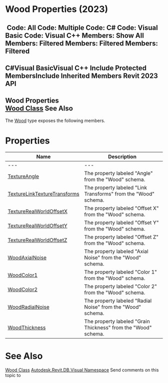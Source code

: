 # Wood Properties (2023)

﻿
 Code: All Code: Multiple Code: C# Code: Visual Basic Code: Visual C++  Members: Show All Members: Filtered Members: Filtered Members: Filtered   
---  
C#Visual BasicVisual C++
Include Protected MembersInclude Inherited Members
Revit 2023 API  
---  
Wood Properties  
[Wood Class](945bd0f8-29bb-1294-9d95-7431ef25f4dd.md "Wood Class") See Also  
---  
The [Wood](945bd0f8-29bb-1294-9d95-7431ef25f4dd.md "Wood Class") type exposes the following members.
# Properties
| Name | Description |
| --- | --- |
| --- | --- | --- |
| [TextureAngle](c4d3a1ed-e78c-d278-be6f-2a6c71136f69.md "TextureAngle Property") | The property labeled "Angle" from the "Wood" schema. |
| [TextureLinkTextureTransforms](437ffa52-ac64-b7d0-2d54-d99ee9730d0b.md "TextureLinkTextureTransforms Property") | The property labeled "Link Transforms" from the "Wood" schema. |
| [TextureRealWorldOffsetX](6d28f2e0-1182-a02c-58b1-9638523a7995.md "TextureRealWorldOffsetX Property") | The property labeled "Offset X" from the "Wood" schema. |
| [TextureRealWorldOffsetY](82ae2419-0650-d52f-f787-9a7dc6d25d04.md "TextureRealWorldOffsetY Property") | The property labeled "Offset Y" from the "Wood" schema. |
| [TextureRealWorldOffsetZ](ee494eeb-e414-9f58-15c1-3e15f71eb546.md "TextureRealWorldOffsetZ Property") | The property labeled "Offset Z" from the "Wood" schema. |
| [WoodAxialNoise](cc77f4bd-2aa6-e592-a246-00ae61405609.md "WoodAxialNoise Property") | The property labeled "Axial Noise" from the "Wood" schema. |
| [WoodColor1](233a75d7-b66b-aec8-79f1-3b1d603e8cae.md "WoodColor1 Property") | The property labeled "Color 1" from the "Wood" schema. |
| [WoodColor2](7ad7e5db-6f78-6431-3495-bde45a627e51.md "WoodColor2 Property") | The property labeled "Color 2" from the "Wood" schema. |
| [WoodRadialNoise](57b53fe8-1014-511c-53e2-fc4340ef8e41.md "WoodRadialNoise Property") | The property labeled "Radial Noise" from the "Wood" schema. |
| [WoodThickness](f0588fc6-6b07-e76c-aa07-956c075417a9.md "WoodThickness Property") | The property labeled "Grain Thickness" from the "Wood" schema. |

# See Also
[Wood Class](945bd0f8-29bb-1294-9d95-7431ef25f4dd.md "Wood Class")
[Autodesk.Revit.DB.Visual Namespace](f5a10581-6ac2-be19-0e32-f87d05bc8b83.md "Autodesk.Revit.DB.Visual Namespace")
Send comments on this topic to 
